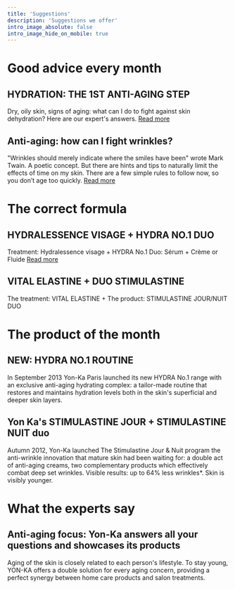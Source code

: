 ```yaml
---
title: 'Suggestions'
description: 'Suggestions we offer'
intro_image_absolute: false
intro_image_hide_on_mobile: true
---
```




# Good advice every month
## HYDRATION: THE 1ST ANTI-AGING STEP
 Dry, oily skin, signs of aging: what can I do to fight against skin dehydration? Here are our expert's answers.
[Read more](https://shop.yonkausa.com/anti-aging-hydrating.html)

## Anti-aging: how can I fight wrinkles?
 "Wrinkles should merely indicate where the smiles have been" wrote Mark Twain.
A poetic concept. But there are hints and tips to naturally limit the effects of time on my skin. There are a few simple rules to follow now, so you don’t age too quickly.
[Read more](https://shop.yonkausa.com/anti-aging-anti-wrinkles.html)

# The correct formula
## HYDRALESSENCE VISAGE + HYDRA NO.1 DUO
Treatment: Hydralessence visage + HYDRA No.1 Duo: Sérum + Crème or Fluide
[Read more](https://shop.yonkausa.com/beauty-tips/the-correct-formula/hydralessence-visage-hydra-no-0)

## VITAL ELASTINE + DUO STIMULASTINE
 The treatment: VITAL ELASTINE + The product: STIMULASTINE JOUR/NUIT DUO


# The product of the month
## NEW: HYDRA NO.1 ROUTINE
In September 2013 Yon-Ka Paris launched its new HYDRA No.1 range with an exclusive anti-aging hydrating complex: a tailor-made routine that restores and maintains hydration levels both in the skin's superficial and deeper skin layers.


## Yon Ka's STIMULASTINE JOUR + STIMULASTINE NUIT duo
Autumn 2012, Yon-Ka launched The Stimulastine Jour & Nuit program the anti-wrinkle innovation that mature skin had been waiting for: a double act of anti-aging creams, two complementary products which effectively combat deep set wrinkles.
Visible results: up to 64% less wrinkles*. Skin is visibly younger.


# What the experts say
## Anti-aging focus: Yon-Ka answers all your questions and showcases its products
 Aging of the skin is closely related to each person's lifestyle. To stay young, YON-KA offers a double solution for every aging concern, providing a perfect synergy between home care products and salon treatments.
